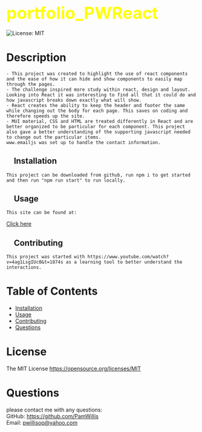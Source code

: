 ## <span style="color: Yellow; font-size: 2.75rem;">portfolio_PWReact</span>  
![License: MIT](https://img.shields.io/badge/License-MIT-yellow.svg)

# Description
    - This project was created to highlight the use of react components and the ease of how it can hide and show components to easily map through the pages.
    - The challenge inspired more study within react, design and layout. Looking into React it was interesting to find all that it could do and how javascript breaks down exactly what will show.
    - React creates the ability to keep the header and footer the same while changing out the body for each page. This saves on coding and therefore speeds up the site.
    - MUI material, CSS and HTML are treated differently in React and are better organized to be particular for each component. This project also gave a better understanding of the supporting javascript needed to change out the particular items. 
    www.emailjs was set up to handle the contact information.
    

## &nbsp;&nbsp;&nbsp;  Installation  
    This project can be downloaded from github, run npm i to get started and then run "npm run start" to run locally.

## &nbsp;&nbsp;&nbsp;  Usage  
    This site can be found at: 
[Click here](https://pamwillis.netlify.app) 

## &nbsp;&nbsp;&nbsp;  Contributing  
    This project was started with https://www.youtube.com/watch?v=4ag1LsgIUc0&t=1874s as a learning tool to better understand the interactions.
    

# Table of Contents
- [Installation](#installation)
- [Usage](#usage)
- [Contributing](#contributing)
- [Questions](#questions)

# License
The MIT License  https://opensource.org/licenses/MIT

# Questions
please contact me with any questions:  
GitHub: https://github.com/PamWillis  
Email: pwillisop@yahoo.com
